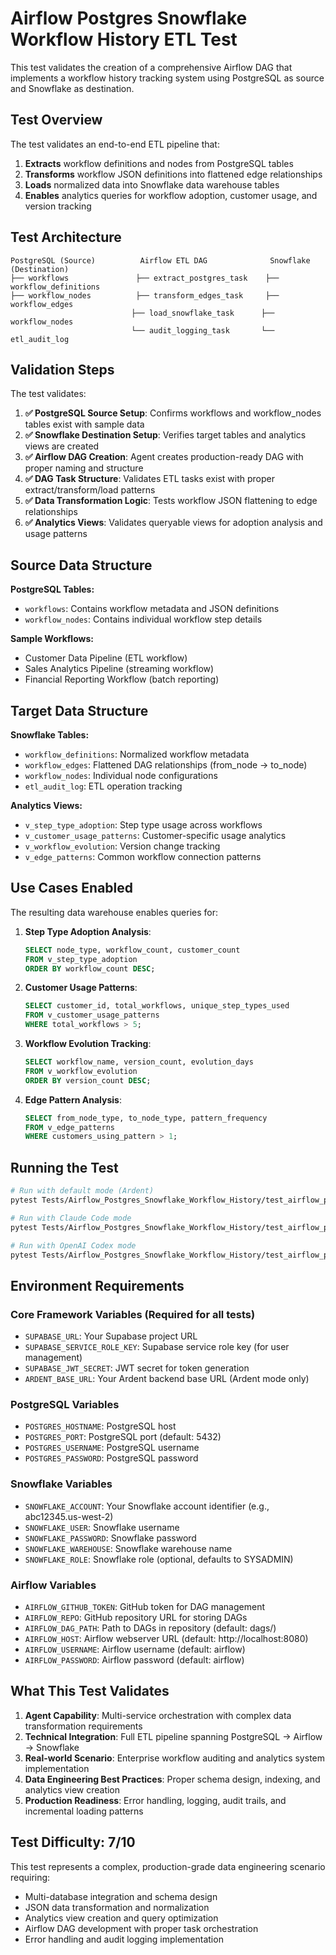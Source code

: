 # Airflow Postgres Snowflake Workflow History ETL Test

This test validates the creation of a comprehensive Airflow DAG that implements a workflow history tracking system using PostgreSQL as source and Snowflake as destination.

## Test Overview

The test validates an end-to-end ETL pipeline that:
1. **Extracts** workflow definitions and nodes from PostgreSQL tables
2. **Transforms** workflow JSON definitions into flattened edge relationships 
3. **Loads** normalized data into Snowflake data warehouse tables
4. **Enables** analytics queries for workflow adoption, customer usage, and version tracking

## Test Architecture

```
PostgreSQL (Source)          Airflow ETL DAG              Snowflake (Destination)
├── workflows               ├── extract_postgres_task    ├── workflow_definitions
├── workflow_nodes          ├── transform_edges_task     ├── workflow_edges  
                           ├── load_snowflake_task      ├── workflow_nodes
                           └── audit_logging_task       └── etl_audit_log
```

## Validation Steps

The test validates:

1. **✅ PostgreSQL Source Setup**: Confirms workflows and workflow_nodes tables exist with sample data
2. **✅ Snowflake Destination Setup**: Verifies target tables and analytics views are created
3. **✅ Airflow DAG Creation**: Agent creates production-ready DAG with proper naming and structure
4. **✅ DAG Task Structure**: Validates ETL tasks exist with proper extract/transform/load patterns
5. **✅ Data Transformation Logic**: Tests workflow JSON flattening to edge relationships
6. **✅ Analytics Views**: Validates queryable views for adoption analysis and usage patterns

## Source Data Structure

**PostgreSQL Tables:**
- `workflows`: Contains workflow metadata and JSON definitions
- `workflow_nodes`: Contains individual workflow step details

**Sample Workflows:**
- Customer Data Pipeline (ETL workflow)
- Sales Analytics Pipeline (streaming workflow) 
- Financial Reporting Workflow (batch reporting)

## Target Data Structure

**Snowflake Tables:**
- `workflow_definitions`: Normalized workflow metadata
- `workflow_edges`: Flattened DAG relationships (from_node → to_node)
- `workflow_nodes`: Individual node configurations
- `etl_audit_log`: ETL operation tracking

**Analytics Views:**
- `v_step_type_adoption`: Step type usage across workflows
- `v_customer_usage_patterns`: Customer-specific usage analytics
- `v_workflow_evolution`: Version change tracking
- `v_edge_patterns`: Common workflow connection patterns

## Use Cases Enabled

The resulting data warehouse enables queries for:

1. **Step Type Adoption Analysis**:
   ```sql
   SELECT node_type, workflow_count, customer_count 
   FROM v_step_type_adoption 
   ORDER BY workflow_count DESC;
   ```

2. **Customer Usage Patterns**:
   ```sql
   SELECT customer_id, total_workflows, unique_step_types_used
   FROM v_customer_usage_patterns
   WHERE total_workflows > 5;
   ```

3. **Workflow Evolution Tracking**:
   ```sql
   SELECT workflow_name, version_count, evolution_days
   FROM v_workflow_evolution
   ORDER BY version_count DESC;
   ```

4. **Edge Pattern Analysis**:
   ```sql
   SELECT from_node_type, to_node_type, pattern_frequency
   FROM v_edge_patterns
   WHERE customers_using_pattern > 1;
   ```

## Running the Test

```bash
# Run with default mode (Ardent)
pytest Tests/Airflow_Postgres_Snowflake_Workflow_History/test_airflow_postgres_snowflake_workflow_history.py -v

# Run with Claude Code mode
pytest Tests/Airflow_Postgres_Snowflake_Workflow_History/test_airflow_postgres_snowflake_workflow_history.py -v --mode=Claude_Code

# Run with OpenAI Codex mode
pytest Tests/Airflow_Postgres_Snowflake_Workflow_History/test_airflow_postgres_snowflake_workflow_history.py -v --mode=OpenAI_Codex
```

## Environment Requirements

### Core Framework Variables (Required for all tests)
- `SUPABASE_URL`: Your Supabase project URL
- `SUPABASE_SERVICE_ROLE_KEY`: Supabase service role key (for user management)
- `SUPABASE_JWT_SECRET`: JWT secret for token generation
- `ARDENT_BASE_URL`: Your Ardent backend base URL (Ardent mode only)

### PostgreSQL Variables
- `POSTGRES_HOSTNAME`: PostgreSQL host
- `POSTGRES_PORT`: PostgreSQL port (default: 5432)
- `POSTGRES_USERNAME`: PostgreSQL username
- `POSTGRES_PASSWORD`: PostgreSQL password

### Snowflake Variables
- `SNOWFLAKE_ACCOUNT`: Your Snowflake account identifier (e.g., abc12345.us-west-2)
- `SNOWFLAKE_USER`: Snowflake username
- `SNOWFLAKE_PASSWORD`: Snowflake password
- `SNOWFLAKE_WAREHOUSE`: Snowflake warehouse name
- `SNOWFLAKE_ROLE`: Snowflake role (optional, defaults to SYSADMIN)

### Airflow Variables
- `AIRFLOW_GITHUB_TOKEN`: GitHub token for DAG management
- `AIRFLOW_REPO`: GitHub repository URL for storing DAGs
- `AIRFLOW_DAG_PATH`: Path to DAGs in repository (default: dags/)
- `AIRFLOW_HOST`: Airflow webserver URL (default: http://localhost:8080)
- `AIRFLOW_USERNAME`: Airflow username (default: airflow)
- `AIRFLOW_PASSWORD`: Airflow password (default: airflow)

## What This Test Validates

1. **Agent Capability**: Multi-service orchestration with complex data transformation requirements
2. **Technical Integration**: Full ETL pipeline spanning PostgreSQL → Airflow → Snowflake
3. **Real-world Scenario**: Enterprise workflow auditing and analytics system implementation
4. **Data Engineering Best Practices**: Proper schema design, indexing, and analytics view creation
5. **Production Readiness**: Error handling, logging, audit trails, and incremental loading patterns

## Test Difficulty: 7/10

This test represents a complex, production-grade data engineering scenario requiring:
- Multi-database integration and schema design
- JSON data transformation and normalization  
- Analytics view creation and query optimization
- Airflow DAG development with proper task orchestration
- Error handling and audit logging implementation